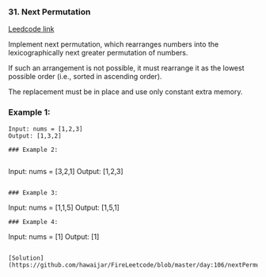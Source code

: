 ### 31. Next Permutation
[Leedcode link](https://leetcode.com/problems/next-permutation/)

Implement next permutation, which rearranges numbers into the lexicographically next greater permutation of numbers.

If such an arrangement is not possible, it must rearrange it as the lowest possible order (i.e., sorted in ascending order).

The replacement must be in place and use only constant extra memory.

 

### Example 1:
```
Input: nums = [1,2,3]
Output: [1,3,2]
```

```
### Example 2:


```
Input: nums = [3,2,1]
Output: [1,2,3]
```

### Example 3:

```
Input: nums = [1,1,5]
Output: [1,5,1]
```
### Example 4:

```
Input: nums = [1]
Output: [1]
```

[Solution](https://github.com/hawaijar/FireLeetcode/blob/master/day:106/nextPermutation.js)
